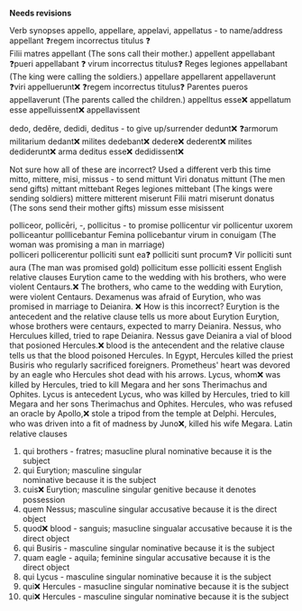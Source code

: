 **Needs revisions**

Verb synopses 
  appello, appellare, appelavi, appellatus - to name/address
    appellant 
      ❓regem incorrectus titulus ❓  
      Filii matres appellant (The sons call their mother.)
    appellent 
    appellabant
      ❓pueri appellabant ❓ virum incorrectus titulus❓
      Reges legiones appellabant (The king were calling the soldiers.)
    appellare
    appellarent
    appellaverunt
      ❓viri appelluerunt❌
      ❓regem incorrectus titulus❓
      Parentes pueros appellaverunt (The parents called the children.)
    appelltus esse❌ appellatum esse
    appelluissent❌ appellavissent
    
  dedo, dedĕre, dedidi, deditus - to give up/surrender
    dedunt❌ ❓armorum militarium
    dedant❌
    milites dedebant❌ 
    dedere❌
    dederent❌
    milites dediderunt❌ arma 
    deditus esse❌
    dedidissent❌
    
Not sure how all of these are incorrect? Used a different verb this time 
  mitto, mittere, misi, missus - to send
    mittunt
      Viri donatus mittunt (The men send gifts)
    mittant
    mittebant
      Reges legiones mittebant (The kings were sending soldiers)
    mittere
    mitterent
    miserunt
      Filii matri miserunt donatus (The sons send their mother gifts)
    missum esse
    misissent

  polliceor, pollicēri, -, pollicitus - to promise
    pollicentur
      vir pollicentur uxorem 
    polliceantur
    polllicebantur
      Femina pollicebantur virum in conuigam (The woman was promising a man in marriage)  
    polliceri
    pollicerentur
    polliciti sunt
      ea❓ polliciti sunt procum❓
      Vir polliciti sunt aura (The man was promised gold)
    pollicitum esse
    polliciti essent
English relative clauses
  Eurytion came to the wedding with his brothers, who were violent Centaurs.❌ 
    The brothers, who came to the wedding with Eurytion, were violent Centaurs. 
  Dexamenus was afraid of Eurytion, who was promised in marriage to Deianira. ❌ How is this incorrect? Eurytion is the antecedent and the relative clause tells us more about Eurytion
  Eurytion, whose brothers were centaurs, expected to marry Deianira.
  Nessus, who Herculues killed, tried to rape Deianira.
  Nessus gave Deianira a vial of blood that posioned Hercules.❌  blood is the antecendent and the relative clause tells us that the blood poisoned Hercules.
  In Egypt, Hercules killed the priest Busiris who regularly sacrificed foreigners.
  Prometheus' heart was devored by an eagle who Hercules shot dead with his arrows. 
  Lycus, whom❌ was killed by Hercules, tried to kill Megara and her sons Therimachus and Ophites. Lycus is antecedent
    Lycus, who was killed by Hercules, tried to kill Megara and her sons Therimachus and Ophites. 
  Hercules, who was refused an oracle by Apollo,❌ stole a tripod from the temple at Delphi.
  Hercules, who was driven into a fit of madness by Juno❌, killed his wife Megara.
Latin relative clauses
 1. qui
    brothers - fratres; masucline plural
    nominative because it is the subject
 2. qui
    Eurytion; masculine singular   
    nominative because it is the subject
 3. cuis❌
    Eurytion; masculine singular
    genitive because it denotes possession
 4. quem
    Nessus; masculine singular
    accusative because it is the direct object
 5. quod❌
    blood - sanguis; masucline singualar
    accusative because it is the direct object
 6. qui
    Busiris - masculine singular
    nominative because it is the subject
 7. quam
    eagle - aquila; feminine singular
    accusative because it is the direct object
 8. qui
    Lycus - masculine singular
    nominative because it is the subject
 9. qui❌
    Hercules - masucline singular
    nominative because it is the subject
10. qui❌
    Hercules - masculine singular
    nominative because it is the subject
